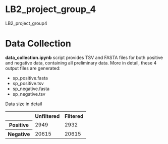 # LB2_project_group_4
LB2_project_group4
# Data Collection
**data_collection.ipynb** script provides TSV and FASTA files for both positive and negative data, containing all preliminary data.
More in detail, these 4 output files are generated:
* sp_positive.fasta
* sp_positive.tsv
* sp_negative.fasta
* sp_negative.tsv

Data size in detail

<table>
  <tr>
    <th></th>
    <th>Unfiltered</th>
    <th>Filtered</th>
  </tr>
  <tr>
    <th>Positive</th>
    <td>2949</td>
    <td>2932</td>
  </tr>
  <tr>
    <th>Negative</th>
    <td>20615</td>
    <td>20615</td>
  </tr>
</table>
